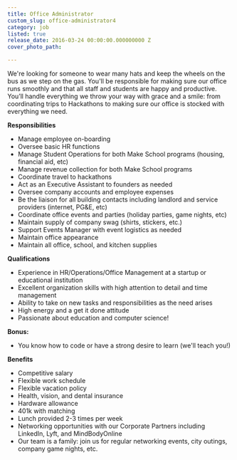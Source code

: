 ```yaml
---
title: Office Administrator
custom_slug: office-administrator4
category: job
listed: true
release_date: 2016-03-24 00:00:00.000000000 Z
cover_photo_path: 

---
```

We're looking for someone to wear many hats and keep the wheels on the bus as we step on the gas. You'll be responsible for making sure our office runs smoothly and that all staff and students are happy and productive. You’ll handle everything we throw your way with grace and a smile: from coordinating trips to Hackathons to making sure our office is stocked with everything we need.

<b>Responsibilities</b>

- Manage employee on-boarding
- Oversee basic HR functions
- Manage Student Operations for both Make School programs (housing, financial aid, etc)
- Manage revenue collection for both Make School programs 
- Coordinate travel to hackathons
- Act as an Executive Assistant to founders as needed
- Oversee company accounts and employee expenses
- Be the liaison for all building contacts including landlord and service providers (internet, PG&E, etc)
- Coordinate office events and parties (holiday parties, game nights, etc)
- Maintain supply of company swag (shirts, stickers, etc.)
- Support Events Manager with event logistics as needed
- Maintain office appearance 
- Maintain all office, school, and kitchen supplies


<b>Qualifications</b>

- Experience in HR/Operations/Office Management at a startup or educational institution 
- Excellent organization skills with high attention to detail and time management
- Ability to take on new tasks and responsibilities as the need arises
- High energy and a get it done attitude 
- Passionate about education and computer science!

<b>Bonus:</b>

- You know how to code or have a strong desire to learn (we'll teach you!)

<b>Benefits</b>

- Competitive salary
- Flexible work schedule
- Flexible vacation policy
- Health, vision, and dental insurance
- Hardware allowance
- 401k with matching
- Lunch provided 2-3 times per week
- Networking opportunities with our Corporate Partners including LinkedIn, Lyft, and MindBodyOnline
- Our team is a family: join us for regular networking events, city outings, company game nights, etc.